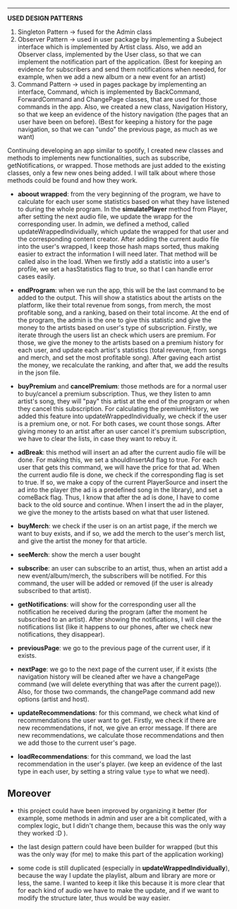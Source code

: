 
---

__USED DESIGN PATTERNS__

1. Singleton Pattern -> fused for the Admin class
2. Observer Pattern -> used in user package by implementing a Subeject interface
which is implemented by Artist class. Also, we add an Observer class,
implemented by the User class, so that we can implement the notification part of the
application. (Best for keeping an evidence for subscribers and send them notifications when needed, for example, when we add a new album or a new event for an artist)
3. Command Pattern -> used in pages package by implementing an interface, Command, which is implemented by BackCommand, ForwardCommand and ChangePage classes, that are used for those commands in the app. Also, we created a new class, Navigation History, so that we keep an evidence of the history navigation (the pages that an user have been on before). (Best for keeping a history for the page navigation, so that we can "undo" the previous page, as much as we want)

Continuing developing an app similar to spotify, I created new classes and methods to implements new functionalities, such as subscribe, getNotifications, or wrapped. Those methods are just added to the existing classes, only a few new ones being added. I will talk about where those methods could be found and how they work.

- __aboout wrapped__: from the very beginning of the program, we have to calculate for each user some statistics based on what they have listened to during the whole program. In the __simulatePlayer__ method from Player, after setting the next audio file, we update the wrapp for the corresponding user. 
In admin, we defined a method, called updateWrappedIndividually, which update the wrapped for that user and the corresponding content creator. After adding the current audio file into the user's wrapped, I keep those hash maps sorted, thus making easier to extract the information I will need later. That method will be called also in the load. 
When we firstly add a statistic into a user's profile, we set a hasStatistics flag to true, so that I can handle error cases easily. 

- __endProgram__: when we run the app, this will be the last command to be added to the output. This will show a statistics about the artists on the platform, like their total revenue from songs, from merch, the most profitable song, and a ranking, based on their total income. At the end of the program, the admin is the one to give this statistic and give the money to the artists based on user's type of subscription. Firstly, we iterate through the users list an check which users are premium. For those, we give the money to the artists based on a premium history for each user, and update each artist's statistics (total revenue, from songs and merch, and set the most profitable song). After gaving each artist the money, we recalculate the ranking, and after that, we add the results in the json file.

- __buyPremium__ and __cancelPremium__: those methods are for a normal user to buy/cancel a premium subscription. Thus, we they listen to amn artist's song, they will "pay" this artist at the end of the program or when they cancel this subscription. For calculating the premiumHistory, we added this feature into updateWrappedIndividually, we check if the user is a premium one, or not. For both cases, we count those songs.
After giving money to an artist after an user cancel it's premium subscription, we have to clear the lists, in case they want to rebuy it.

- __adBreak__: this method will insert an ad after the current audio file will be done. For making this, we set a shouldInsertAd flag to true. For each user that gets this command, we will have the price for that ad. When the current audio file is done, we check if the corresponding flag is set to true. If so, we make a copy of the current PlayerSource and insert the ad into the player (the ad is a predefined song in the library), and set a comeBack flag. Thus, I know that after the ad is done, I have to come back to the old source and continue. When I insert the ad in the player, we give the money to the artists based on what that user listened. 

- __buyMerch__: we check if the user is on an artist page, if the merch we want to buy exists, and if so, we add the merch to the user's merch list, and give the artist the money for that article.

- __seeMerch__: show the merch a user bought

- __subscribe__: an user can subscribe to an artist, thus, when an artist add a new event/album/merch, the subscribers will be notified. For this command, the user will be added or removed (if the user is already subscribed to that artist). 

- __getNotifications__: will show for the corresponding user all the notification he received during the program (after the moment he subscribed to an artist). After showing the notifications, I will clear the notifications list (like it happens to our phones, after we check new notifications, they disappear).

- __previousPage__: we go to the previous page of the current user, if it exists. 

- __nextPage__: we go to the next page of the current user, if it exists (the navigation history will be cleaned after we have a changePage command (we will delete everything that was after the current page)). Also, for those two commands, the changePage command add new options (artist and host).

- __updateRecommendations__: for this command, we check what kind of recommendations the user want to get. Firstly, we check if there are new recommendations, if not, we give an error message. If there are new recommendations, we calculate those recommendations and then we add those to the current user's page.

- __loadRecommendations__: for this command, we load the last recommendation in the user's player. (we keep an evidence of the last type in each user, by setting a string value `type` to what we need).

## Moreover ##

- this project could have been improved by organizing it better (for example, some methods in admin and user are a bit complicated, with a complex logic, but I didn't change them, because this was the only way they worked :D ). 

- the last design pattern could have been builder for wrapped (but this was the only way (for me) to make this part of the application working)

- some code is still duplicated (especially in **updateWrappedIndividually**), because the way I update the playlist, album and library are more or less, the same. I wanted to keep it like this because it is more clear that for each kind of audio we have to make the update, and if we want to modify the structure later, thus would be way easier.
